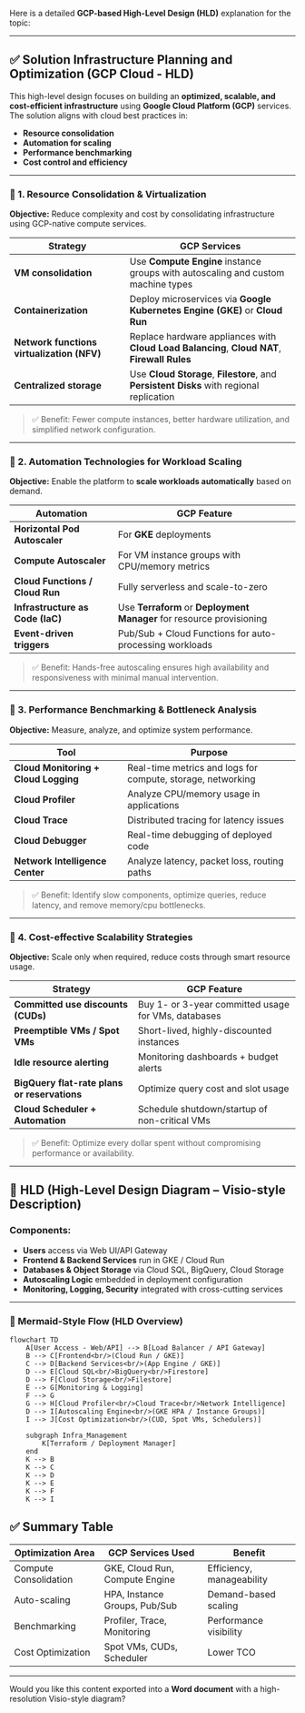 Here is a detailed **GCP-based High-Level Design (HLD)** explanation for the topic:

---

## ✅ **Solution Infrastructure Planning and Optimization (GCP Cloud - HLD)**

This high-level design focuses on building an **optimized, scalable, and cost-efficient infrastructure** using **Google Cloud Platform (GCP)** services. The solution aligns with cloud best practices in:

* **Resource consolidation**
* **Automation for scaling**
* **Performance benchmarking**
* **Cost control and efficiency**

---

### 🔷 1. **Resource Consolidation & Virtualization**

**Objective:** Reduce complexity and cost by consolidating infrastructure using GCP-native compute services.

| Strategy                                   | GCP Services                                                                                 |
| ------------------------------------------ | -------------------------------------------------------------------------------------------- |
| **VM consolidation**                       | Use **Compute Engine** instance groups with autoscaling and custom machine types             |
| **Containerization**                       | Deploy microservices via **Google Kubernetes Engine (GKE)** or **Cloud Run**                 |
| **Network functions virtualization (NFV)** | Replace hardware appliances with **Cloud Load Balancing**, **Cloud NAT**, **Firewall Rules** |
| **Centralized storage**                    | Use **Cloud Storage**, **Filestore**, and **Persistent Disks** with regional replication     |

> ✅ Benefit: Fewer compute instances, better hardware utilization, and simplified network configuration.

---

### 🔷 2. **Automation Technologies for Workload Scaling**

**Objective:** Enable the platform to **scale workloads automatically** based on demand.

| Automation                       | GCP Feature                                                           |
| -------------------------------- | --------------------------------------------------------------------- |
| **Horizontal Pod Autoscaler**    | For **GKE** deployments                                               |
| **Compute Autoscaler**           | For VM instance groups with CPU/memory metrics                        |
| **Cloud Functions / Cloud Run**  | Fully serverless and scale-to-zero                                    |
| **Infrastructure as Code (IaC)** | Use **Terraform** or **Deployment Manager** for resource provisioning |
| **Event-driven triggers**        | Pub/Sub + Cloud Functions for auto-processing workloads               |

> ✅ Benefit: Hands-free autoscaling ensures high availability and responsiveness with minimal manual intervention.

---

### 🔷 3. **Performance Benchmarking & Bottleneck Analysis**

**Objective:** Measure, analyze, and optimize system performance.

| Tool                                 | Purpose                                                     |
| ------------------------------------ | ----------------------------------------------------------- |
| **Cloud Monitoring + Cloud Logging** | Real-time metrics and logs for compute, storage, networking |
| **Cloud Profiler**                   | Analyze CPU/memory usage in applications                    |
| **Cloud Trace**                      | Distributed tracing for latency issues                      |
| **Cloud Debugger**                   | Real-time debugging of deployed code                        |
| **Network Intelligence Center**      | Analyze latency, packet loss, routing paths                 |

> ✅ Benefit: Identify slow components, optimize queries, reduce latency, and remove memory/cpu bottlenecks.

---

### 🔷 4. **Cost-effective Scalability Strategies**

**Objective:** Scale only when required, reduce costs through smart resource usage.

| Strategy                                     | GCP Feature                                         |
| -------------------------------------------- | --------------------------------------------------- |
| **Committed use discounts (CUDs)**           | Buy 1- or 3-year committed usage for VMs, databases |
| **Preemptible VMs / Spot VMs**               | Short-lived, highly-discounted instances            |
| **Idle resource alerting**                   | Monitoring dashboards + budget alerts               |
| **BigQuery flat-rate plans or reservations** | Optimize query cost and slot usage                  |
| **Cloud Scheduler + Automation**             | Schedule shutdown/startup of non-critical VMs       |

> ✅ Benefit: Optimize every dollar spent without compromising performance or availability.

---

## 🔷 HLD (High-Level Design Diagram – Visio-style Description)

### Components:

* **Users** access via Web UI/API Gateway
* **Frontend & Backend Services** run in GKE / Cloud Run
* **Databases & Object Storage** via Cloud SQL, BigQuery, Cloud Storage
* **Autoscaling Logic** embedded in deployment configuration
* **Monitoring, Logging, Security** integrated with cross-cutting services

---

### 📌 Mermaid-Style Flow (HLD Overview)

```mermaid
flowchart TD
    A[User Access - Web/API] --> B[Load Balancer / API Gateway]
    B --> C[Frontend<br/>(Cloud Run / GKE)]
    C --> D[Backend Services<br/>(App Engine / GKE)]
    D --> E[Cloud SQL<br/>BigQuery<br/>Firestore]
    D --> F[Cloud Storage<br/>Filestore]
    E --> G[Monitoring & Logging]
    F --> G
    G --> H[Cloud Profiler<br/>Cloud Trace<br/>Network Intelligence]
    D --> I[Autoscaling Engine<br/>(GKE HPA / Instance Groups)]
    I --> J[Cost Optimization<br/>(CUD, Spot VMs, Schedulers)]

    subgraph Infra_Management
        K[Terraform / Deployment Manager]
    end
    K --> B
    K --> C
    K --> D
    K --> E
    K --> F
    K --> I
```


## ✅ Summary Table

| Optimization Area     | GCP Services Used              | Benefit                   |
| --------------------- | ------------------------------ | ------------------------- |
| Compute Consolidation | GKE, Cloud Run, Compute Engine | Efficiency, manageability |
| Auto-scaling          | HPA, Instance Groups, Pub/Sub  | Demand-based scaling      |
| Benchmarking          | Profiler, Trace, Monitoring    | Performance visibility    |
| Cost Optimization     | Spot VMs, CUDs, Scheduler      | Lower TCO                 |

---

Would you like this content exported into a **Word document** with a high-resolution Visio-style diagram?
